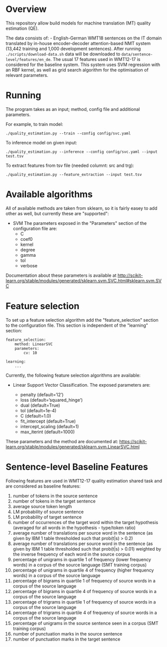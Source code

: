 Overview
========
This repository allow build models for machine translation (MT) quality estimation (QE).

The data consists of:
    - English-German WMT18 sentences on the IT domain translated by in-house encoder-decoder attention-based NMT system (13,442 training and 1,000 development sentences). After running `./scripts/download-data.sh` data will be downloaded to `data/sentence-level/features/en_de`. The usual 17 features used in WMT12-17 is considered for the baseline system. This system uses SVM regression with an RBF kernel, as well as grid search algorithm for the optimisation of relevant parameters.


Running
=======
The program takes as an input; method, config file and additional parameters.

For example, to train model:
```
./quality_estimation.py --train --config config/svc.yaml
```

To inference model on given input:
```
./quality_estimation.py --inference --config config/svc.yaml --input test.tsv
```

To extract features from tsv file (needed columnt: src and trg):
```
./quality_estimation.py --feature_extraction --input test.tsv
```



Available algorithms
====================
All of available methods are taken from sklearn, so it is fairly easey to add other
as well, but currently these are "supported":

* SVM
The parameters exposed in the "Parameters" section of the configuration file are:
    - C
    - coef0
    - kernel
    - degree
    - gamma
    - tol
    - verbose

Documentation about these parameters is available at
http://scikit-learn.org/stable/modules/generated/sklearn.svm.SVC.html#sklearn.svm.SVC


Feature selection
=================
To set up a feature selection algorithm add the "feature_selection" section to the 
configuration file. This section is independent of the "learning" section:

```
feature_selection:
    method: LinearSVC
    parameters:
        cv: 10

learning:
    ...
```

Currently, the following feature selection algorithms are available:

* Linear Support Vector Classification. The exposed parameters are:

    - penalty (default=’l2’)
    - loss (default=’squared_hinge’)
    - dual (default=True)
    - tol (default=1e-4)
    - C (default=1.0)
    - fit_intercept (default=True)
    - intercept_scaling (default=1)
    - max_iterint (default=1000)

These parameters and the method are documented at:
https://scikit-learn.org/stable/modules/generated/sklearn.svm.LinearSVC.html


Sentence-level Baseline Features
================================
Following features are used in WMT12-17 quality estimation shared task and are considered as baseline features:

1. number of tokens in the source sentence
2. number of tokens in the target sentence
3. average source token length
4. LM probability of source sentence
5. LM probability of target sentence
6. number of occurrences of the target word within the target hypothesis (averaged for all words in the hypothesis - type/token ratio)
7. average number of translations per source word in the sentence (as given by IBM 1 table thresholded such that prob(t|s) > 0.2)
8. average number of translations per source word in the sentence (as given by IBM 1 table thresholded such that prob(t|s) > 0.01) weighted by the inverse frequency of each word in the source corpus
9. percentage of unigrams in quartile 1 of frequency (lower frequency words) in a corpus of the source language (SMT training corpus)
10. percentage of unigrams in quartile 4 of frequency (higher frequency words) in a corpus of the source language
11. percentage of bigrams in quartile 1 of frequency of source words in a corpus of the source language
12. percentage of bigrams in quartile 4 of frequency of source words in a corpus of the source language
13. percentage of trigrams in quartile 1 of frequency of source words in a corpus of the source language
14. percentage of trigrams in quartile 4 of frequency of source words in a corpus of the source language
15. percentage of unigrams in the source sentence seen in a corpus (SMT training corpus)
16. number of punctuation marks in the source sentence
17. number of punctuation marks in the target sentence

